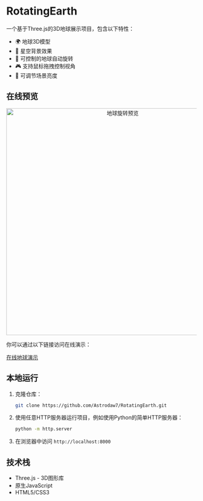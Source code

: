 # RotatingEarth

一个基于Three.js的3D地球展示项目，包含以下特性：

- 🌍 地球3D模型
- 🌠 星空背景效果
- 🔄 可控制的地球自动旋转
- 🎮 支持鼠标拖拽控制视角
- 🔆 可调节场景亮度

## 在线预览

<div align="center">
  <img src="https://raw.githubusercontent.com/Astrodaw7/RotatingEarth/main/preview.gif" alt="地球旋转预览" width="600px">
</div>

你可以通过以下链接访问在线演示：

[在线地球演示](https://astrodaw7.github.io/RotatingEarth/)

## 本地运行

1. 克隆仓库：
   ```bash
   git clone https://github.com/Astrodaw7/RotatingEarth.git
   ```

2. 使用任意HTTP服务器运行项目，例如使用Python的简单HTTP服务器：
   ```bash
   python -m http.server
   ```

3. 在浏览器中访问 `http://localhost:8000`

## 技术栈

- Three.js - 3D图形库
- 原生JavaScript
- HTML5/CSS3
